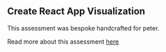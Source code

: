## Create React App Visualization

This assessment was bespoke handcrafted for peter.

Read more about this assessment [here](https://react.eogresources.com)
